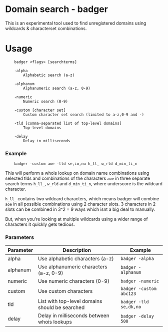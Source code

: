 # Domain search - badger

This is an experimental tool used to find unregistered domains using wildcards & characterset combinations.


# Usage
```
	badger <flags> [searchterms]

	-alpha
		Alphabetic search (a-z)

	-alphanum
		Alphanumeric search (a-z, 0-9)

	-numeric
		Numeric search (0-9)

	-custom [character set]
		Custom character set search (limited to a-z,0-9 and -)
		
	-tld [comma-separated list of top-level domains]
		Top-level domains

	-delay
		Delay in milliseconds
```


### Example
```
	badger -custom aoe -tld se,io,nu h_ll_ w_rld d_min_ti_n
```

This will perform a whois lookup on domain name combinations using selected tlds and combinations of the characters `aoe` in three separate search terms `h_ll_`, `w_rld` and `d_min_ti_n`, where underscore is the wildcard character.

`h_ll_` contains two wildcard characters, which means badger will combine `aoe` in all possible combinations using 2 character slots. 3 characters in 2 slots can be combined in 3^2 = 9 ways which isnt a big deal to manually.

But, when you're looking at multiple wildcards using a wider range of characters it quickly gets tedious.


### Parameters


|Parameter|Description|Example|
|-|-|-|
|alpha|Use alphabetic characters (a-z)|```badger -alpha```|
|alphanum|Use alphanumeric characters (a-z, 0-9)|```badger -alphanum```|
|numeric|Use numeric characters (0-9)|```badger -numeric```|
|custom|Use custom characters|```badger -custom abc123```|
|tld|List with top-level domains should be searched|```badger -tld se,dk,no```|
|delay|Delay in milliseconds between whois lookups|```badger -delay 500```|